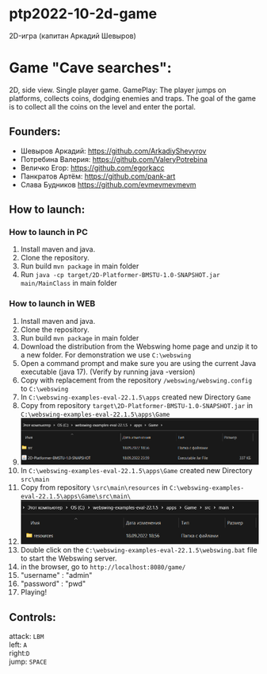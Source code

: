 # ptp2022-10-2d-game
2D-игра (капитан Аркадий Шевыров)

# Game "Cave searches":
2D, side view.
Single player game.
GamePlay: The player jumps on platforms, collects coins, dodging enemies and traps.
The goal of the game is to collect all the coins on the level and enter the portal.

## Founders:
- Шевыров Аркадий: https://github.com/ArkadiyShevyrov
- Потребина Валерия: https://github.com/ValeryPotrebina
- Величко Егор: https://github.com/egorkacc
- Панкратов Артём: https://github.com/pank-art
- Слава Будников https://github.com/evmevmevmevm

## How to launch:
### How to launch in PC
1. Install maven and java.
2. Clone the repository.
3. Run build ```mvn package``` in main folder
4. Run ```java -cp target/2D-Platformer-BMSTU-1.0-SNAPSHOT.jar main/MainClass``` in main folder
### How to launch in WEB
1. Install maven and java.
2. Clone the repository.
3. Run build ```mvn package``` in main folder
4. Download the distribution from the Webswing home page and unzip it to a new folder. For demonstration we use ``C:\webswing``
5. Open a command prompt and make sure you are using the current Java executable (java 17). (Verify by running java -version)
6. Copy with replacement from the repository ``/webswing/webswing.config`` to ``C:\webswing``
7. In ``C:\webswing-examples-eval-22.1.5\apps`` created new Directory ``Game``
8. Copy from repository ``target\2D-Platformer-BMSTU-1.0-SNAPSHOT.jar`` in ``C:\webswing-examples-eval-22.1.5\apps\Game``
9. ![img.png](img.png)
10. In ``C:\webswing-examples-eval-22.1.5\apps\Game`` created new Directory ``src\main``
11. Copy from repository ``\src\main\resources`` in ``C:\webswing-examples-eval-22.1.5\apps\Game\src\main\``
12. ![img_1.png](img_1.png)
13. Double click on the ``C:\webswing-examples-eval-22.1.5\webswing.bat`` file to start the Webswing server.
14. in the browser, go to ``http://localhost:8080/game/``
15. "username" : "admin" 
16. "password" : "pwd"
17. Playing!

## Controls:
attack: ```LBM```  
left: ```A```  
right:```D```  
jump: ```SPACE```  

